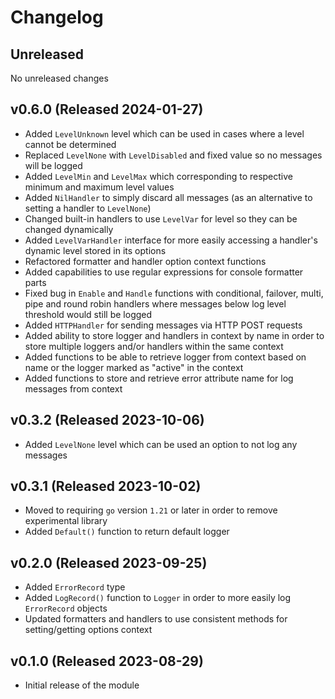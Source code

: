 # Changelog

## Unreleased

No unreleased changes

## v0.6.0 (Released 2024-01-27)

* Added `LevelUnknown` level which can be used in cases where a level cannot be determined
* Replaced `LevelNone` with `LevelDisabled` and fixed value so no messages will be logged
* Added `LevelMin` and `LevelMax` which corresponding to respective minimum and maximum level values
* Added `NilHandler` to simply discard all messages (as an alternative to setting a handler to `LevelNone`)
* Changed built-in handlers to use `LevelVar` for level so they can be changed dynamically
* Added `LevelVarHandler` interface for more easily accessing a handler's dynamic level stored in its options
* Refactored formatter and handler option context functions
* Added capabilities to use regular expressions for console formatter parts
* Fixed bug in `Enable` and `Handle` functions with conditional, failover, multi, pipe and round robin handlers where messages below log level threshold would still be logged
* Added `HTTPHandler` for sending messages via HTTP POST requests
* Added ability to store logger and handlers in context by name in order to store multiple loggers and/or handlers within the same context
* Added functions to be able to retrieve logger from context based on name or the logger marked as "active" in the context
* Added functions to store and retrieve error attribute name for log messages from context
  
## v0.3.2 (Released 2023-10-06)

* Added `LevelNone` level which can be used an option to not log any messages
  
## v0.3.1 (Released 2023-10-02)

* Moved to requiring `go` version `1.21` or later in order to remove experimental library
* Added `Default()` function to return default logger

## v0.2.0 (Released 2023-09-25)

* Added `ErrorRecord` type
* Added `LogRecord()` function to `Logger` in order to more easily log `ErrorRecord` objects
* Updated formatters and handlers to use consistent methods for setting/getting options context
  
## v0.1.0 (Released 2023-08-29)

* Initial release of the module
